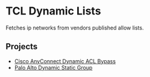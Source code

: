 # TCL Dynamic Lists

Fetches ip networks from vendors published allow lists.

## Projects

* [Cisco AnyConnect Dynamic ACL Bypass](https://github.com/nabbi/cisco-anyconnect-dynamic-acl)
* [Palo Alto Dynamic Static Group](https://github.com/nabbi/pan-dynamic-static-group)

